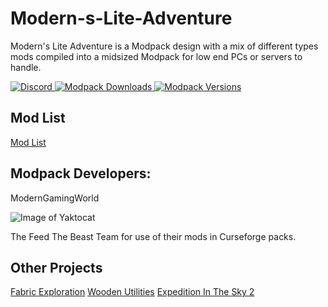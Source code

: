 # Modern-s-Lite-Adventure
Modern's Lite Adventure is a Modpack design with a mix of different types mods compiled into a midsized Modpack for low end PCs or servers to handle.

  <a href="https://discord.gg/kvagXuP">
    <img alt="Discord" src="https://img.shields.io/discord/554449878282010633?color=purple&label=Discord&style=flat-square">
  </a>
  
  <a href="https://www.curseforge.com/minecraft/modpacks/monumental-experience">
    <img alt="Modpack Downloads" src="http://cf.way2muchnoise.eu/full_450869_downloads.svg">
  </a>
  
  <a href="https://www.curseforge.com/minecraft/modpacks/monumental-experience">
    <img alt="Modpack Versions" src="http://cf.way2muchnoise.eu/versions/450869.svg">
  </a>
  
  ## Mod List
[Mod List](https://www.curseforge.com/minecraft/modpacks/moderns-lite-adventure/relations/dependencies)


## Modpack Developers:

ModernGamingWorld


![Image of Yaktocat](https://i.imgur.com/i5EjR5B.png)

The Feed The Beast Team for use of their mods in Curseforge packs.


## Other Projects
[Fabric Exploration](https://www.curseforge.com/minecraft/modpacks/fabric-exploration)
[Wooden Utilities](https://www.curseforge.com/minecraft/mc-mods/wooden-utilities)
[Expedition In The Sky 2](https://www.curseforge.com/minecraft/modpacks/expedition-in-the-sky-2)
